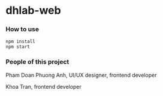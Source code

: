 # dhlab-web
 
### How to use

    npm install 
    npm start


### People of this project
Pham Doan Phuong Anh, UI/UX designer, frontend developer


Khoa Tran, frontend developer
